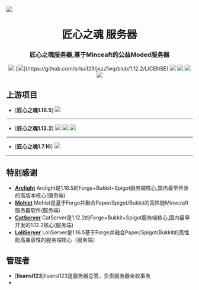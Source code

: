 <img src="https://www.xn--9iqq1jkrnz33d.cn:3029/server/icon.jpg">

<div align="center">
  <h1>匠心之魂 服务器</h1>

### 匠心之魂服务器,基于Minceaft的公益Moded服务器

[![](https://img.shields.io/github/stars/srlss123/jxzzfwq.svg?label=Stars&logo=github)](https://github.com/srlss123/jxzzfwq/stargazers)
[![](https://img.shields.io/github/license/srlss123/jxzzfwq?)](https://github.com/srlss123/jxzzfwq/blob/1.12.2/LICENSE)
[![](https://img.shields.io/badge/Mohist-1.12.2-brightgreen.svg?colorB=DC3340)](https://github.com/Mohist-Community/Mohist.git)
[![](https://img.shields.io/badge/AdoptOpenJDK-8u281-brightgreen.svg?colorB=469C00&logo=java)](https://adoptopenjdk.net/?variant=openjdk8&jvmVariant=hotspot)
[![](https://img.shields.io/badge/Gradle-6.8.1-brightgreen.svg?colorB=469C00&logo=gradle)](https://docs.gradle.org/6.8.1/release-notes.html)
[![](https://img.shields.io/badge/%E6%9C%80%E5%90%8E%E4%B8%80%E4%B8%AA%E7%89%88%E6%9C%AC-1.0.8-brightgreen.svg?colorB=DC3340)](https://github.com/srlss123/jxzzfwq/stargazers)

</div>

上游项目
------
* [**匠心之魂1.16.5**]
![](https://img.shields.io/badge/building-fail-brightgreen.svg?colorB=DC3340)
------

* [**匠心之魂1.12.2**]
![](https://img.shields.io/badge/building-success-brightgreen.svg?colorB=469C00)
[![](https://img.shields.io/badge/Forge-1.12.2--14.23.5.2855-brightgreen.svg?colorB=26303d&logo=Conda-Forge)](http://files.minecraftforge.net/maven/net/minecraftforge/forge/index_1.12.2.html)
[![](https://img.shields.io/badge/Catserver-1.12.2-brightgreen.svg?colorB=DC3340)](https://github.com/Luohuayu/CatServer.git)
------

* [**匠心之魂1.7.10**]
![](https://img.shields.io/badge/building-fail-brightgreen.svg?colorB=DC3340)
------

特别感谢
-------------
* [**Arclight**](https://github.com/IzzelAliz/Arclight.git) Arclight是1.16.5的Forge+Bukkit+Spigot服务端核心,国内最早开发的高版本核心(服务端)
* [**Mohist**](https://github.com/Mohist-Community/Mohist.git) Mohist是基于Forge并融合Paper/Spigot/Bukkit的高性能Minecraft服务器软件(服务端)
* [**CatServer**](https://github.com/Luohuayu/CatServer.git) CatServer是1.12.2的Forge+Bukkit+Spigot服务端核心,国内最早开发的1.12.2核心(服务端)
* [**LoliServer**](https://github.com/Loli-Server/LoliServer.git) LoliServer是1.16.5基于Forge并融合Paper/Spigot/Bukkit的高性能高兼容性的服务端核心（服务端）

管理者
-------------
* [**lisansi123**]lisansi123是服务器总管，负责服务器全权事务
* 
